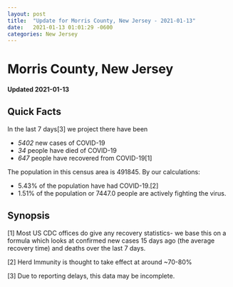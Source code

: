 ```yaml
---
layout: post
title:  "Update for Morris County, New Jersey - 2021-01-13"
date:   2021-01-13 01:01:29 -0600
categories: New Jersey
---
```


# Morris County, New Jersey
#### Updated 2021-01-13

## Quick Facts

In the last 7 days[3] we project there have been
- *5402* new cases of COVID-19
- *34* people have died of COVID-19
- *647* people have recovered from COVID-19[1]

The population in this census area is 491845. By our calculations:
- 5.43% of the population have had COVID-19.[2]
- 1.51% of the population or 7447.0 people are actively fighting the virus.

## Synopsis




[1] Most US CDC offices do give any recovery statistics- we base this on a formula which looks at confirmed new cases
15 days ago (the average recovery time) and deaths over the last 7 days.

[2] Herd Immunity is thought to take effect at around ~70-80%

[3] Due to reporting delays, this data may be incomplete.
 
    